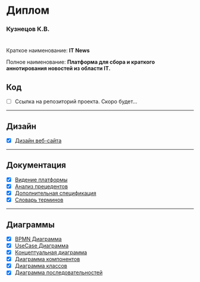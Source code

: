 # Диплом
### Кузнецов К.В.
#              
Краткое наименование: **IT News**

Полное наименование: **Платформа для сбора и краткого аннотирования
новостей из области IT.**

## Код

- [ ] Ссылка на репозиторий проекта. Скоро будет...

---

## Дизайн

- [x] [Дизайн веб-сайта](https://www.figma.com/file/3W6Xv4wmOhsshLEOClEzIB/Web-News?type=design&node-id=614%3A352&mode=design&t=N5JFI43dsGL9gvB9-1)

---

## Документация

- [x] [Видение платформы](Видение_платформы.md)
- [x] [Анализ прецедентов](Анализ_прецедентов.md)
- [x] [Дополнительная спецификация](additionalSpecification.md)
- [x] [Словарь терминов](Словарь_терминов.md)

---

## Диаграммы

- [x] [BPMN Диаграмма](Диаграммы/BPMN.md)
- [x] [UseCase Диаграмма](Диаграммы/useCase.md)
- [x] [Концептуальная диаграмма](Диаграммы/ConceptualModel.md)
- [x] [Диаграмма компонентов](Диаграммы/componentsDiagram.md)
- [x] [Диаграмма классов](Диаграммы/ClassDiagram.md)
- [x] [Диаграмма последовательностей](Диаграммы/ExplanatoryModel.md)
